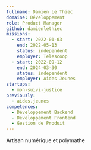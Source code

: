 ```yaml
---
fullname: Damien Le Thiec
domaine: Développement
role: Product Manager
github: damienlethiec
missions:
  - start: 2022-01-03
    end: 2022-05-13
    status: independent
    employer: Telescoop
  - start: 2022-09-12
    end: 2024-03-30
    status: independent
    employer: Aides Jeunes
startups:
  - mon-suivi-justice
previously:
  - aides.jeunes
competences:
  - Développement Backend
  - Développement Frontend
  - Gestion de Produit
---
```

Artisan numérique et polymathe